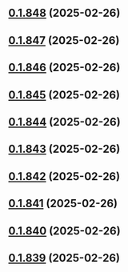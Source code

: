 ## [0.1.848](https://github.com/binary-braids/terraform-oracle/compare/v0.1.847...v0.1.848) (2025-02-26)



## [0.1.847](https://github.com/binary-braids/terraform-oracle/compare/v0.1.846...v0.1.847) (2025-02-26)



## [0.1.846](https://github.com/binary-braids/terraform-oracle/compare/v0.1.845...v0.1.846) (2025-02-26)



## [0.1.845](https://github.com/binary-braids/terraform-oracle/compare/v0.1.844...v0.1.845) (2025-02-26)



## [0.1.844](https://github.com/binary-braids/terraform-oracle/compare/v0.1.843...v0.1.844) (2025-02-26)



## [0.1.843](https://github.com/binary-braids/terraform-oracle/compare/v0.1.842...v0.1.843) (2025-02-26)



## [0.1.842](https://github.com/binary-braids/terraform-oracle/compare/v0.1.841...v0.1.842) (2025-02-26)



## [0.1.841](https://github.com/binary-braids/terraform-oracle/compare/v0.1.840...v0.1.841) (2025-02-26)



## [0.1.840](https://github.com/binary-braids/terraform-oracle/compare/v0.1.839...v0.1.840) (2025-02-26)



## [0.1.839](https://github.com/binary-braids/terraform-oracle/compare/v0.1.838...v0.1.839) (2025-02-26)



